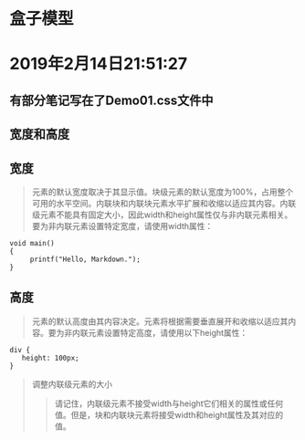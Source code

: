 # 盒子模型

# 2019年2月14日21:51:27

## 有部分笔记写在了Demo01.css文件中

## 宽度和高度

## 宽度

>元素的默认宽度取决于其显示值。块级元素的默认宽度为100%，占用整个可用的水平空间。内联块和内联块元素水平扩展和收缩以适应其内容。内联级元素不能具有固定大小，因此width和height属性仅与非内联元素相关。要为非内联元素设置特定宽度，请使用width属性：

    void main()
    {
         printf("Hello, Markdown.");
    }

## 高度

>元素的默认高度由其内容决定。元素将根据需要垂直展开和收缩以适应其内容。要为非内联元素设置特定高度，请使用以下height属性：

    div {
       height: 100px;
    }

>调整内联级元素的大小
>>请记住，内联级元素不接受width与height它们相关的属性或任何值。但是，块和内联块元素将接受width和height属性及其对应的值。